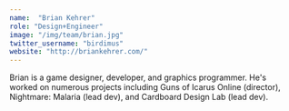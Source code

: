 ```yaml
---
name:  "Brian Kehrer"
role: "Design+Engineer"
image: "/img/team/brian.jpg"
twitter_username: "birdimus"
website: "http://briankehrer.com/"
---
```

Brian is a game designer, developer, and graphics programmer. He's worked on numerous projects including Guns of Icarus Online (director), Nightmare: Malaria (lead dev), and Cardboard Design Lab (lead dev).